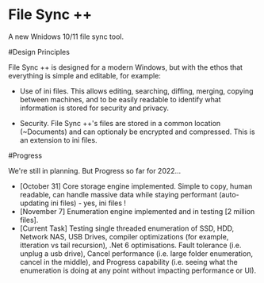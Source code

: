 # File Sync ++

A new Wnidows 10/11 file sync tool.

#Design Principles

File Sync ++ is designed for a modern Windows, but with the ethos that everything is simple and editable, for example:

* Use of ini files. This allows editing, searching, diffing, merging, copying between machines, and to be easily readable to identify what information is stored for security and privacy.
  
* Security. File Sync ++'s files are stored in a common location (~Documents) and can optionaly be encrypted and compressed. This is an extension to ini files.
  

#Progress

We're still in planning. But Progress so far for 2022...
* [October 31] Core storage engine implemented. Simple to copy, human readable, can handle massive data while staying performant (auto-updating ini files) - yes, ini files !
* [November 7] Enumeration engine implemented and in testing [2 million files]. 
* [Current Task] Testing single threaded enumeration of SSD, HDD, Network NAS, USB Drives, compiler optimizations (for example, itteration vs tail recursion), .Net 6 optimisations. Fault tolerance (i.e. unplug a usb drive), Cancel performance (i.e. large folder enumeration, cancel in the middle), and Progress capability (i.e. seeing what the enumeration is doing at any point without impacting performance or UI).
